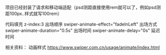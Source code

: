 项目已经封装了请求和移动端适配（psd测距直接使用rem就可以了，例如psd测距100px..样式就写100rem）

代码填充
z-index:3  出场顺序
swiper-animate-effect="fadeInLeft"  出场方式
swiper-animate-duration="0.5s"    出场时间
swiper-animate-delay="0s"      延迟时间

相关资料：
动画样式
https://www.swiper.com.cn/usage/animate/index.html
